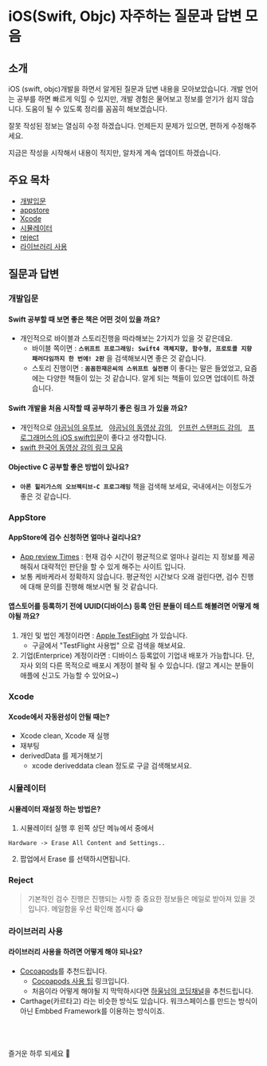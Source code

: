 # iOS(Swift, Objc) 자주하는 질문과 답변 모음

## 소개
iOS (swift, objc)개발을 하면서 알게된 질문과 답변 내용을 모아보았습니다. 개발 언어는 공부를 하면 빠르게 익힐 수 있지만, 개발 경험은 물어보고 정보를 얻기가 쉽지 않습니다. 도움이 될 수 있도록 정리를 꼼꼼히 해보겠습니다.

잘못 작성된 정보는 열심히 수정 하겠습니다. 언제든지 문제가 있으면, 편하게 수정해주세요. 

지금은 작성을 시작해서 내용이 적지만, 알차게 계속 업데이트 하겠습니다.

## 주요 목차
- [개발입문](https://github.com/ClintJang/ios-swift-objc-questions-and-answers/blob/master/README.md#%EA%B0%9C%EB%B0%9C%EC%9E%85%EB%AC%B8)
- [appstore](https://github.com/ClintJang/ios-swift-objc-questions-and-answers/blob/master/README.md#appstore)
- [Xcode](https://github.com/ClintJang/ios-swift-objc-questions-and-answers/blob/master/README.md#xcode)
- [시뮬레이터](https://github.com/ClintJang/ios-swift-objc-questions-and-answers/blob/master/README.md#%EC%8B%9C%EB%AE%AC%EB%A0%88%EC%9D%B4%ED%84%B0)
- [reject](https://github.com/ClintJang/ios-swift-objc-questions-and-answers/blob/master/README.md#reject)
- [라이브러리 사용](https://github.com/ClintJang/ios-swift-objc-questions-and-answers/blob/master/README.md#%EB%9D%BC%EC%9D%B4%EB%B8%8C%EB%9F%AC%EB%A6%AC-%EC%82%AC%EC%9A%A9)

## 질문과 답변
### 개발입문
#### Swift 공부할 때 보면 좋은 책은 어떤 것이 있을 까요?
- 개인적으로 바이블과 스토리진행을 따라해보는 2가지가 있을 것 같은데요. 
	- 바이블 쪽이면 : **`스위프트 프로그래밍: Swift4 객체지향, 함수형, 프로토콜 지향 패러다임까지 한 번에! 2판`** 을 검색해보시면 좋은 것 같습니다.
	- 스토리 진행이면 : **`꼼꼼한재은씨의 스위프트 실전편`** 이 좋다는 말은 들었었고, 요즘에는 다양한 책들이 있는 것 같습니다. 알게 되는 책들이 있으면 업데이트 하겠습니다. 

#### Swift 개발을 처음 시작할 때 공부하기 좋은 링크 가 있을 까요?
- 개인적으로 [야곰님의 유투브](https://www.youtube.com/channel/UCkwWWEv3C-3ToeO57r5LCHQ?app=desktop), &nbsp; [야곰님의 동영상 강의](https://www.inflearn.com/course/ios-%ED%94%84%EB%A1%9C%EA%B7%B8%EB%9E%98%EB%B0%8D/), &nbsp; [인프런 스탠퍼드 강의](https://www.inflearn.com/course/stanford-ios-%ED%95%9C%EA%B8%80%EC%9E%90%EB%A7%89-%EA%B0%95%EC%9D%98/), &nbsp; [프로그래머스의 iOS swift입문](https://programmers.co.kr/learn/courses/4)이 좋다고 생각합니다.
- [swift 한국어 동영상 강의 링크 모음](https://github.com/ClintJang/awesome-swift-korean-lecture/blob/master/README.md)

#### Objective C 공부할 좋은 방법이 있나요?
- **`아론 힐리가스의 오브젝티브-C 프로그래밍`** 책을 검색해 보세요, 국내에서는 이정도가 좋은 것 같습니다.

### AppStore
#### AppStore에 검수 신청하면 얼마나 걸리나요?
- [App review Times](http://appreviewtimes.com/) : 현재 검수 시간이 평균적으로 얼마나 걸리는 지 정보를 제공해줘서 대략적인 판단을 할 수 있게 해주는 사이트 입니다.
- 보통 케바케라서 정확하지 않습니다. 평균적인 시간보다 오래 걸린다면, 검수 진행에 대해 문의를 진행해 해보시면 될 것 같습니다. 

#### 앱스토어를 등록하기 전에 UUID(디바이스) 등록 안된 분들이 테스트 해볼려면 어떻게 해야될 까요?
1. 개인 및 법인 계정이라면 : [Apple TestFlight](https://developer.apple.com/testflight/) 가 있습니다. 
	- 구글에서 "TestFlight 사용법" 으로 검색을 해보셔요.
2. 기업(Enterprice) 계정이라면 : 디바이스 등록없이 기업내 배포가 가능합니다. 단, 자사 외의 다른 목적으로 배포시 계정이 블락 될 수 있습니다. (알고 계시는 분들이 애플에 신고도 가능할 수 있어요~)

### Xcode 
#### Xcode에서 자동완성이 안될 때는?
- Xcode clean, Xcode 재 실행
- 재부팅
- derivedData 를 제거해보기 
	- xcode deriveddata clean 정도로 구글 검색해보셔요. 

### 시뮬레이터
#### 시뮬레이터 재설정 하는 방법은?
1. 시뮬레이터 실행 후 왼쪽 상단 메뉴에서 중에서 

```
Hardware -> Erase All Content and Settings..  
```
2. 팝업에서 Erase 를 선택하시면됩니다.

### Reject
> 기본적인 검수 진행은 진행되는 사항 중 중요한 정보들은 메일로 받아져 있을 것 입니다. 메일함을 우선 확인해 봅시다 😁


### 라이브러리 사용

#### 라이브러리 사용을 하려면 어떻게 해야 되나요?
- [Cocoapods](https://github.com/ClintJang/cocoapods-tips/blob/master/README.md)를 추천드립니다. 
	- [Cocoapods 사용 팁](https://github.com/ClintJang/cocoapods-tips/blob/master/README.md) 링크입니다.
	- 처음이라 어떻게 해야될 지 막막하시다면 [하울님의 코딩채널](https://www.youtube.com/playlist?list=PLmdU__e_zPf-uiDtI84Gv9SxFicrbw4KV)을 추천드립니다.
- Carthage(카르타고) 라는 비슷한 방식도 있습니다. 워크스페이스를 만드는 방식이 아닌 Embbed Framework를 이용하는 방식이죠.


<br /><br /><br />즐거운 하루 되세요 🙇‍
<br />
